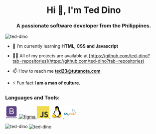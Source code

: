 <h1 align="center">Hi 👋, I'm Ted Dino</h1>
<h3 align="center">A passionate software developer from the Philippines.</h3>

<p align="left"> <img src="https://komarev.com/ghpvc/?username=ted-dino&label=Profile%20views&color=0e75b6&style=flat" alt="ted-dino" /> </p>

- 🌱 I’m currently learning **HTML, CSS and Javascript**

- 👨‍💻 All of my projects are available at [https://github.com/ted-dino?tab=repositories](https://github.com/ted-dino?tab=repositories)

- 📫 How to reach me **ted23@tutanota.com**

- ⚡ Fun fact **I am a man of culture.**


<h3 align="left">Languages and Tools:</h3>
<p align="left"> <a href="https://getbootstrap.com" target="_blank"> <img src="https://raw.githubusercontent.com/devicons/devicon/master/icons/bootstrap/bootstrap-plain-wordmark.svg" alt="bootstrap" width="40" height="40"/> </a> <a href="https://www.figma.com/" target="_blank"> <img src="https://www.vectorlogo.zone/logos/figma/figma-icon.svg" alt="figma" width="40" height="40"/> </a> <a href="https://developer.mozilla.org/en-US/docs/Web/JavaScript" target="_blank"> <img src="https://raw.githubusercontent.com/devicons/devicon/master/icons/javascript/javascript-original.svg" alt="javascript" width="40" height="40"/> </a> <a href="https://www.linux.org/" target="_blank"> <img src="https://raw.githubusercontent.com/devicons/devicon/master/icons/linux/linux-original.svg" alt="linux" width="40" height="40"/> </a> <a href="https://www.mysql.com/" target="_blank"> <img src="https://raw.githubusercontent.com/devicons/devicon/master/icons/mysql/mysql-original-wordmark.svg" alt="mysql" width="40" height="40"/> </a> </p>

<p><img align="left" src="https://github-readme-stats.vercel.app/api/top-langs?username=ted-dino&show_icons=true&locale=en&layout=compact" alt="ted-dino" /></p>

<p>&nbsp;<img align="center" src="https://github-readme-stats.vercel.app/api?username=ted-dino&show_icons=true&locale=en" alt="ted-dino" /></p>
